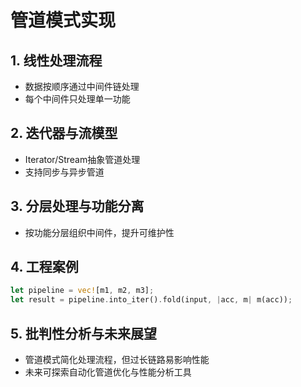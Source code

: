 # 管道模式实现

## 1. 线性处理流程
- 数据按顺序通过中间件链处理
- 每个中间件只处理单一功能

## 2. 迭代器与流模型
- Iterator/Stream抽象管道处理
- 支持同步与异步管道

## 3. 分层处理与功能分离
- 按功能分层组织中间件，提升可维护性

## 4. 工程案例
```rust
let pipeline = vec![m1, m2, m3];
let result = pipeline.into_iter().fold(input, |acc, m| m(acc));
```

## 5. 批判性分析与未来展望
- 管道模式简化处理流程，但过长链路易影响性能
- 未来可探索自动化管道优化与性能分析工具 